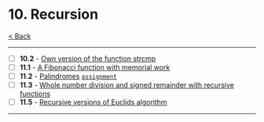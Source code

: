 # 10. Recursion

[< Back](../README.md)

---

- [ ] **10.2** - [Own version of the function strcmp](./10_2.md)
- [ ] **11.1** - [A Fibonacci function with memorial work](./11_1.md)
- [ ] **11.2** - [Palindromes](./11_2.md) [`assignment`](../assignments/assignment10.md)
- [ ] **11.3** - [Whole number division and signed remainder with recursive functions](./11_3.md)
- [ ] **11.5** - [Recursive versions of Euclids algorithm](./11_5.md)

---
